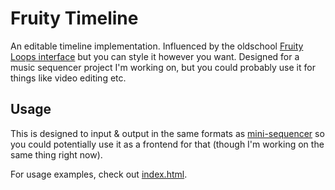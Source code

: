 Fruity Timeline
===============

An editable timeline implementation. Influenced by the oldschool
[Fruity Loops interface](https://www.google.com.au/search?q=fruity+loops+studio&tbm=isch) but you can style it however you want. Designed for a music
sequencer project I'm working on, but you could probably use it
for things like video editing etc.

Usage
-----

This is designed to input & output in the same formats as
[mini-sequencer](https://github.com/AshKyd/mini-sequencer) so you
could potentially use it as a frontend for that (though I'm
working on the same thing right now).

For usage examples, check out [index.html](index.html).
